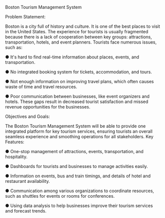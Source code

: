Boston Tourism Management System

Problem Statement:

Boston is a city full of history and culture. It is one of the best places to visit in the United States. 
The experience for tourists is usually fragmented because there is a lack of cooperation between key groups: 
attractions, transportation, hotels, and event planners. Tourists face numerous issues, such as: 

● It's hard to find real-time information about places, events, and transportation. 

● No integrated booking system for tickets, accommodation, and tours. 

● Not enough information on improving travel plans, which often causes waste of time and travel resources. 

● Poor communication between businesses, like event organizers and hotels. These gaps result in decreased tourist satisfaction and missed revenue opportunities for the businesses.


Objectives and Goals:

The Boston Tourism Management System will be able to provide one integrated platform for key tourism services, ensuring tourists an overall seamless experience and smoothing operations for all stakeholders. 
Key Features:

● One-stop management of attractions, events, transportation, and hospitality. 

● Dashboards for tourists and businesses to manage activities easily. 

● Information on events, bus and train timings, and details of hotel and restaurant availability. 

● Communication among various organizations to coordinate resources, such as shuttles for events or rooms for conferences. 

● Using data analysis to help businesses improve their tourism services and forecast trends.
